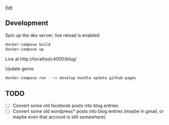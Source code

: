 [live](https://golubitsky.github.io/blog/)

## Development

Spin up the dev server; live reload is enabled:

```sh
docker-compose build
docker-compose up
```

Live at http://localhost:4000/blog/

Update gems:

```sh
docker-compose run --rm develop bundle update github-pages
```

## TODO

- [ ] Convert some old facebook posts into blog entries.
- [ ] Convert some old wordpress\* posts into blog entries (maybe in gmail, or maybe even that account is still somewhere).
